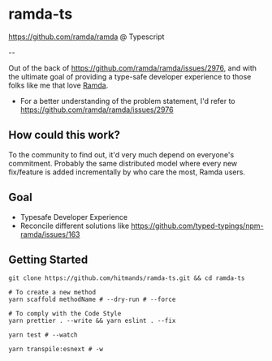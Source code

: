 # ramda-ts

<https://github.com/ramda/ramda> @ Typescript

--

Out of the back of <https://github.com/ramda/ramda/issues/2976>,
and with the ultimate goal of providing a type-safe developer experience
to those folks like me that love [Ramda](https://ramdajs.com).

- For a better understanding of the problem statement,
  I'd refer to <https://github.com/ramda/ramda/issues/2976>

## How could this work?

To the community to find out, it'd very much depend on everyone's commitment.
Probably the same distributed model where every new fix/feature is added
incrementally by who care the most, Ramda users.

## Goal

- Typesafe Developer Experience
- Reconcile different solutions like <https://github.com/typed-typings/npm-ramda/issues/163>

## Getting Started

```shell
git clone https://github.com/hitmands/ramda-ts.git && cd ramda-ts
```

```shell
# To create a new method
yarn scaffold methodName # --dry-run # --force
```

```shell
# To comply with the Code Style
yarn prettier . --write && yarn eslint . --fix
```

```shell
yarn test # --watch

yarn transpile:esnext # -w
```
